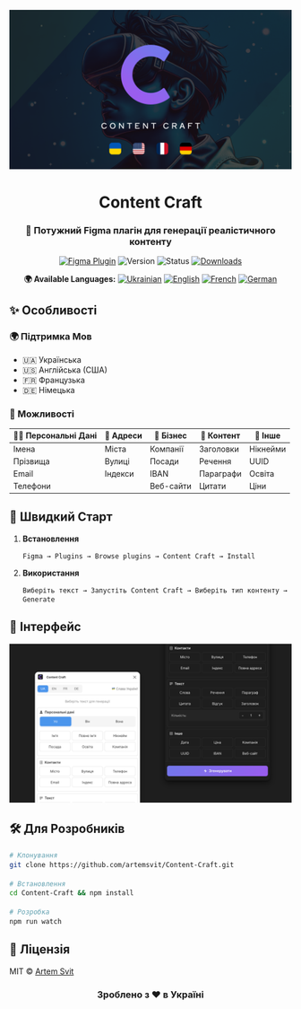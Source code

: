 <div align="center">

![Content Craft Cover](Cover.png)

# Content Craft

### 🎨 Потужний Figma плагін для генерації реалістичного контенту

[![Figma Plugin](https://img.shields.io/badge/Figma-Plugin-FF69B4?style=for-the-badge&logo=figma)](https://www.figma.com/community/plugin/1463946490049005195/content-craft)
![Version](https://img.shields.io/badge/version-8.0.0-blue?style=for-the-badge)
![Status](https://img.shields.io/badge/status-active-success?style=for-the-badge)
[![Downloads](https://img.shields.io/badge/downloads-1k+-green?style=for-the-badge)](https://www.figma.com/community/plugin/1463946490049005195/content-craft)

**🌍 Available Languages:**
[![Ukrainian](https://img.shields.io/badge/UA-Ukrainian-FFD700?style=flat-square)](README.md)
[![English](https://img.shields.io/badge/EN-English-red?style=flat-square)](README_EN.md)
[![French](https://img.shields.io/badge/FR-French-blue?style=flat-square)](README_FR.md)
[![German](https://img.shields.io/badge/DE-German-black?style=flat-square)](README_DE.md)

</div>

## ✨ Особливості

### 🌍 Підтримка Мов
- 🇺🇦 Українська
- 🇺🇸 Англійська (США)
- 🇫🇷 Французька
- 🇩🇪 Німецька

### 🎯 Можливості

| 🧑‍💼 Персональні Дані | 📍 Адреси | 💼 Бізнес | 📝 Контент | 🎲 Інше |
|-------------------|-----------|------------|------------|---------|
| Імена | Міста | Компанії | Заголовки | Нікнейми |
| Прізвища | Вулиці | Посади | Речення | UUID |
| Email | Індекси | IBAN | Параграфи | Освіта |
| Телефони | | Веб-сайти | Цитати | Ціни |

## 🚀 Швидкий Старт

1. **Встановлення**
   ```
   Figma → Plugins → Browse plugins → Content Craft → Install
   ```

2. **Використання**
   ```
   Виберіть текст → Запустіть Content Craft → Виберіть тип контенту → Generate
   ```

## 💫 Інтерфейс

![Content Craft Interface](Cover2.png)

## 🛠 Для Розробників

```bash
# Клонування
git clone https://github.com/artemsvit/Content-Craft.git

# Встановлення
cd Content-Craft && npm install

# Розробка
npm run watch
```

## 📝 Ліцензія

MIT © [Artem Svit](https://github.com/artemsvit)

<div align="center">

### Зроблено з ❤️ в Україні

</div>
